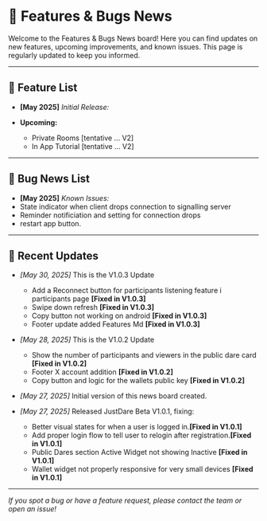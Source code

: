 # 📢 Features & Bugs News

Welcome to the Features & Bugs News board! Here you can find updates on new features, upcoming improvements, and known issues. This page is regularly updated to keep you informed.

---

## 🚀 Feature List

- **[May 2025]** _Initial Release:_
  
- **Upcoming:**
  - Private Rooms [tentative ... V2]
  - In App Tutorial [tentative ... V2]

---

## 🐞 Bug News List

- **[May 2025]** _Known Issues:_
- State indicator when client drops connection to signalling server
- Reminder notificiation and setting for connection drops
- restart app button.


---

## 📝 Recent Updates

- _[May 30, 2025]_ This is the V1.0.3 Update
  - Add a Reconnect button for participants listening feature i participants page **[Fixed in V1.0.3]**
  - Swipe down refresh **[Fixed in V1.0.3]**
  - Copy button not working on android  **[Fixed in V1.0.3]**
  - Footer update added Features Md **[Fixed in V1.0.3]**


- _[May 28, 2025]_ This is the V1.0.2 Update
  - Show the number of participants and viewers in the public dare card **[Fixed in V1.0.2]**
  - Footer X account addition **[Fixed in V1.0.2]**
  - Copy button and logic for the wallets public key **[Fixed in V1.0.2]**
 
    
- _[May 27, 2025]_ Initial version of this news board created.
- _[May 27, 2025]_ Released JustDare Beta V1.0.1, fixing:
   - Better visual states for when a user is logged in.**[Fixed in V1.0.1]**
  - Add proper login flow to tell user to relogin after registration.**[Fixed in V1.0.1]**
  - Public Dares section Active Widget not showing Inactive **[Fixed in V1.0.1]**
  - Wallet widget not properly responsive for very small devices **[Fixed in V1.0.1]**

---

_If you spot a bug or have a feature request, please contact the team or open an issue!_
